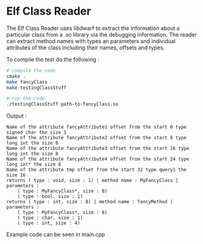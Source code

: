 # Elf Class Reader

The Elf Class Reader uses libdwarf to extract the information about a particular class from a .so library via the debugging information. The reader can extract method names with types an parameters and individual attributes of the class including their names, offsets and types.

To compile the test do the following :

```bash
# compile the code
cmake .
make fancyClass
make testingClassStuff

# run the code
./testingClassStuff path-to-fancyClass.so
```

Output : 
```
Name of the attribute fancyAttribute1 offset from the start 0 type signed char the size 1
Name of the attribute fancyAttribute2 offset from the start 8 type long int the size 8
Name of the attribute fancyAttribute3 offset from the start 16 type long int the size 8
Name of the attribute fancyAttribute4 offset from the start 24 type long int* the size 8
Name of the attribute tmp offset from the start 32 type qwery1 the size 16
returns ( type : void, size : 1) | method name : MyFancyClass | parameters :
	( type : MyFancyClass*, size : 8)
	( type : bool, size : 1)
returns ( type : int, size : 8) | method name : fancyMethod | parameters :
	( type : MyFancyClass*, size : 8)
	( type : char, size : 1)
	( type : int, size : 4)
```

Example code can be seen in main.cpp
